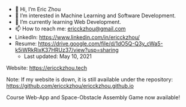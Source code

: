- 👋 Hi, I’m Eric Zhou
- 👀 I’m interested in Machine Learning and Software Development.
- 🌱 I’m currently learning Web Development.
- 📫 How to reach me: ericckzhou@gmail.com
- LinkedIn: https://www.linkedin.com/in/ericckzhou/
- Resume: https://drive.google.com/file/d/1dO5Q-Q3y_cWa5-k5iWRkRixK37HRUz37/view?usp=sharing
  - Last updated: May 10, 2021

Website: https://ericckzhou.tech

Note: If my website is down, it is still available under the repository: https://github.com/ericckzhou/ericckzhou.github.io

Course Web-App and Space-Obstacle Assembly Game now available!
<!---
ericckzhou/ericckzhou is a ✨ special ✨ repository because its `README.md` (this file) appears on your GitHub profile.
You can click the Preview link to take a look at your changes.
--->
